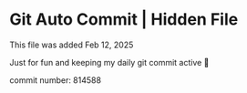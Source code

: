 # Git Auto Commit | Hidden File

This file was added Feb 12, 2025

Just for fun and keeping my daily git commit active 🤪

commit number: 814588
